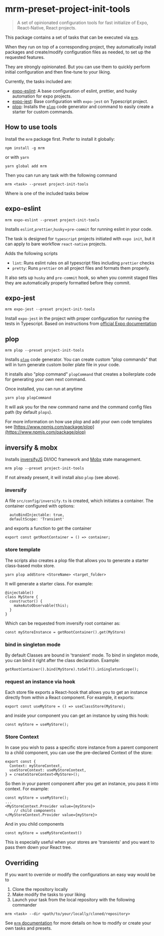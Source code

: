 # mrm-preset-project-init-tools

> A set of opinionated configuration tools for fast initialize of Expo, React-Native, React projects.

This package contains a set of tasks that can be executed via [`mrm`](https://github.com/sapegin/mrm).

When they run on top of a corresponding project, they automatically install packages and create/modify configuration files as needed, to set up the requested features.

They are strongly opinionated. But you can use them to quickly perform initial configuration and then fine-tune to your liking.

Currently, the tasks included are:

- [expo-eslint](#expo-eslint): A base configuration of eslint, prettier, and husky automation for expo projects.
- [expo-jest](#expo-jest): Base configuration with `expo-jest` on Typescript project.
- [plop](#plop): Installs the [`plop`](https://www.npmjs.com/package/plop) code generator and command to easily create a starter for custom commands.

## How to use tools

Install the `mrm` package first. Prefer to install it globally:

```
npm install -g mrm
```

or with `yarn`

```
yarn global add mrm
```

Then you can run any task with the following command

```
mrm <task> --preset project-init-tools
```

Where <task> is one of the included tasks below

## expo-eslint

```
mrm expo-eslint --preset project-init-tools
```

Installs `eslint`,`prettier`,`husky`+`pre-commit` for running eslint in your code.

The task is designed for `typescript` projects initiated with `expo init`, but it can apply to bare workflow `react-native` projects.

Adds the following scripts

- `lint`: Runs eslint rules on all typescript files including `prettier` checks
- `pretty`: Runs `prettier` on all project files and formats them properly.

It also sets up `husky` and `pre-commit` hook, so when you commit staged files they are automatically properly formatted before they commit.

## expo-jest

```
mrm expo-jest --preset project-init-tools
```

Install `expo-jest` in the project with proper configuration for running the tests in Typescript. Based on instructions from [official Expo documentation](https://docs.expo.dev/guides/testing-with-jest/)

## plop

```
mrm plop --preset project-init-tools
```

Installs [`plop`](https://www.npmjs.com/package/plop) code generator. You can create custom "plop commands" that will in turn generate custom boiler plate file in your code.

It installs also "plop command" `plopCommand` that creates a boilerplate code for generating your own next command.

Once installed, you can run at anytime

```
yarn plop plopCommand
```

It will ask you for the new command name and the command config files path (by default `plops`).

For more information on how use plop and add your own code templates see [https://www.npmjs.com/package/plop](https://www.npmjs.com/package/plop)

## inversify & mobx

Installs [inversifyJS](https://inversify.io/) DI/IOC framework and [Mobx](https://mobx.js.org/) state management.

```
mrm plop --preset project-init-tools
```

If not already present, it will install also `plop` (see above).

### inversify

A file `src/config/inversify.ts` is created, which initiates a container.
The container configured with options:

```
  autoBindInjectable: true,
  defaultScope: 'Transient'
```

and exports a function to get the container

```
export const getRootContainer = () => container;
```

### store template

The scripts also creates a plop file that allows you to generate a starter class-based mobx store.

```
yarn plop addStore <StoreName> <target_folder>
```

It will generate a starter class. For example:

```
@injectable()
class MyStore {
  constructor() {
    makeAutoObservable(this);
  }
}
```

Which can be requested from inversify root container as:

```
const myStoreInstance = getRootContainer().get(MyStore)
```

### bind in singleton mode

By default Classes are bound in 'transient' mode. To bind in singleton mode, you can bind it right after the class declaration. Example:

```
getRootContainer().bind(MyStore).toSelf().inSingletonScope();
```

### request an instance via hook

Each store file exports a React-hook that allows you to get an instance directly from within a React component. For example, it exports:

```
export const useMyStore = () => useClassStore(MyStore);
```

and inside your component you can get an instance by using this hook:

```
const myStore = useMyStore();
```

### Store Context

In case you wish to pass a specific store instance from a parent component to a child component, you can use the pre-declared Context of the store:

```
export const {
  Context: myStoreContext,
  useStoreContext: useMyStoreContext,
} = createStoreContext<MyStore>();
```

So then in your parent component after you get an instance, you pass it into context. For example:

```
const myStore = useMyStore();
...
<MyStoreContext.Provider value={myStore}>
    // child components
</MyStoreContext.Provider value={myStore}>
```

And in you child components

```
const myStore = useMyStoreContext()
```

This is especially useful when your stores are 'transients' and you want to pass them down your React tree.

## Overriding

If you want to override or modify the configurations an easy way would be to

1. Clone the repository locally
2. Make modify the tasks to your liking
3. Launch your task from the local repository with the following commander

```
mrm <task> --dir <path/to/your/locally/cloned/repository>
```

See [`mrm` documentation](https://mrm.js.org/docs/getting-started) for more details on how to modify or create your own tasks and presets.
